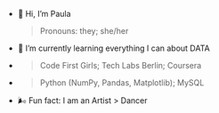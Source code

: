 - 🌻 Hi, I’m Paula
  > Pronouns: they; she/her
- 🌱 I’m currently learning everything I can about DATA
- > Code First Girls;
  > Tech Labs Berlin;
  > Coursera
- > Python (NumPy, Pandas, Matplotlib);
  > MySQL

- 🌬 Fun fact: I am an Artist > Dancer

<!---
Rustingheart/Rustingheart is a ✨ special ✨ repository because its `README.md` (this file) appears on your GitHub profile.
You can click the Preview link to take a look at your changes.
--->
